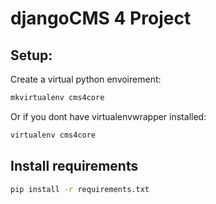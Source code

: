 # djangoCMS 4 Project

## Setup:

Create a virtual python envoirement:

```bash
mkvirtualenv cms4core
```

Or if you dont have virtualenvwrapper installed:

```bash
virtualenv cms4core
```

## Install requirements

```bash
pip install -r requirements.txt
```
